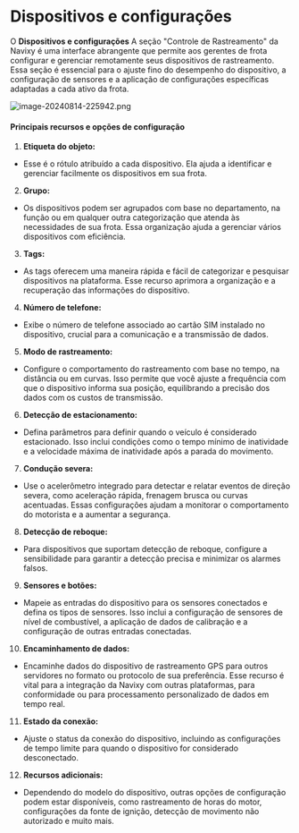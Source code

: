 # Dispositivos e configurações

O **Dispositivos e configurações** A seção "Controle de Rastreamento" da Navixy é uma interface abrangente que permite aos gerentes de frota configurar e gerenciar remotamente seus dispositivos de rastreamento. Essa seção é essencial para o ajuste fino do desempenho do dispositivo, a configuração de sensores e a aplicação de configurações específicas adaptadas a cada ativo da frota.

![image-20240814-225942.png](./attachments/image-20240814-225942.png)

#### Principais recursos e opções de configuração

1. **Etiqueta do objeto:**
  - Esse é o rótulo atribuído a cada dispositivo. Ela ajuda a identificar e gerenciar facilmente os dispositivos em sua frota.
2. **Grupo:**
  - Os dispositivos podem ser agrupados com base no departamento, na função ou em qualquer outra categorização que atenda às necessidades de sua frota. Essa organização ajuda a gerenciar vários dispositivos com eficiência.
3. **Tags:**
  - As tags oferecem uma maneira rápida e fácil de categorizar e pesquisar dispositivos na plataforma. Esse recurso aprimora a organização e a recuperação das informações do dispositivo.
4. **Número de telefone:**
  - Exibe o número de telefone associado ao cartão SIM instalado no dispositivo, crucial para a comunicação e a transmissão de dados.
5. **Modo de rastreamento:**
  - Configure o comportamento do rastreamento com base no tempo, na distância ou em curvas. Isso permite que você ajuste a frequência com que o dispositivo informa sua posição, equilibrando a precisão dos dados com os custos de transmissão.
6. **Detecção de estacionamento:**
  - Defina parâmetros para definir quando o veículo é considerado estacionado. Isso inclui condições como o tempo mínimo de inatividade e a velocidade máxima de inatividade após a parada do movimento.
7. **Condução severa:**
  - Use o acelerômetro integrado para detectar e relatar eventos de direção severa, como aceleração rápida, frenagem brusca ou curvas acentuadas. Essas configurações ajudam a monitorar o comportamento do motorista e a aumentar a segurança.
8. **Detecção de reboque:**
  - Para dispositivos que suportam detecção de reboque, configure a sensibilidade para garantir a detecção precisa e minimizar os alarmes falsos.
9. **Sensores e botões:**
  - Mapeie as entradas do dispositivo para os sensores conectados e defina os tipos de sensores. Isso inclui a configuração de sensores de nível de combustível, a aplicação de dados de calibração e a configuração de outras entradas conectadas.
10. **Encaminhamento de dados:**
  - Encaminhe dados do dispositivo de rastreamento GPS para outros servidores no formato ou protocolo de sua preferência. Esse recurso é vital para a integração da Navixy com outras plataformas, para conformidade ou para processamento personalizado de dados em tempo real.
11. **Estado da conexão:**
  - Ajuste o status da conexão do dispositivo, incluindo as configurações de tempo limite para quando o dispositivo for considerado desconectado.
12. **Recursos adicionais:**
  - Dependendo do modelo do dispositivo, outras opções de configuração podem estar disponíveis, como rastreamento de horas do motor, configurações da fonte de ignição, detecção de movimento não autorizado e muito mais.